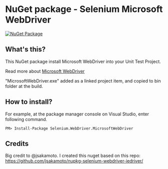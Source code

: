 # NuGet package - Selenium Microsoft WebDriver

[![NuGet Package](https://img.shields.io/nuget/v/Selenium.WebDriver.MicrosoftWebDriver.svg)](https://www.nuget.org/packages/Selenium.WebDriver.MicrosoftWebDriver/)

## What's this? 

This NuGet package install Microsoft WebDriver into your Unit Test Project.

Read more about [Microsoft WebDriver](https://blogs.windows.com/msedgedev/2015/07/23/bringing-automated-testing-to-microsoft-edge-through-webdriver/)

"MicrosoftWebDriver.exe" added as a linked project item, and copied to bin folder at the build.

## How to install?

For example, at the package manager console on Visual Studio, enter following command.  

    PM> Install-Package Selenium.WebDriver.MicrosoftWebDriver

## Credits
Big credit to @jsakamoto. I created this nuget based on this repo: https://github.com/jsakamoto/nupkg-selenium-webdriver-iedriver/